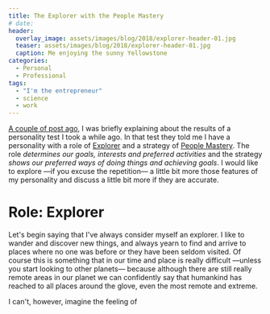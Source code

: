 ```yaml
---
title: The Explorer with the People Mastery
# date: 
header: 
  overlay_image: assets/images/blog/2018/explorer-header-01.jpg
  teaser: assets/images/blog/2018/explorer-header-01.jpg
  caption: Me enjoying the sunny Yellowstone
categories: 
  - Personal
  - Professional
tags: 
  - "I'm the entrepreneur"
  - science 
  - work 
---
```


[A couple of post ago](/blog/2018/05/21/16-personalities-apparently-im-an-entrepreneur/), I was briefly explaining about the results of a personality test I took a while ago. In that test they told me I have a personality with a role of [Explorer](https://www.16personalities.com/articles/roles-explorers) and a strategy of [People Mastery](https://www.16personalities.com/articles/strategies-people-mastery). The role *determines our goals, interests and preferred activities* and the strategy *shows our preferred ways of doing things and achieving goals*. I would like to explore —if you excuse the repetition— a little bit more those features of my personality and discuss a little bit more if they are accurate.

# Role: Explorer

Let's begin saying that I've always consider myself an explorer. I like to wander and discover new things, and always yearn to find and arrive to places where no one was before or they have been seldom visited. Of course this is something that in our time and place is really difficult —unless you start looking to other planets— because although there are still really remote areas in our planet we can confidently say that humankind has reached to all places around the glove, even the most remote and extreme.

I can't, however, imagine the feeling of
